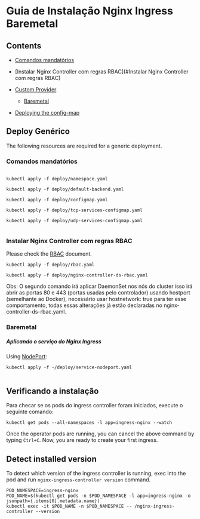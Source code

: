 # Guia de Instalação Nginx Ingress Baremetal

## Contents

- [Comandos mandatórios](#Comandos-mandatórios)
- [Instalar Nginx Controller com regras RBAC](#Instalar Nginx Controller com regras RBAC)
- [Custom Provider](#custom-provider)
  - [Baremetal](#baremetal)

- [Deploying the config-map](#deploying-the-config-map)

## Deploy Genérico 

The following resources are required for a generic deployment.

### Comandos mandatórios

```console

kubectl apply -f deploy/namespace.yaml 
    
kubectl apply -f deploy/default-backend.yaml 
    
kubectl apply -f deploy/configmap.yaml     

kubectl apply -f deploy/tcp-services-configmap.yaml 
   
kubectl apply -f deploy/udp-services-configmap.yaml 
    
```

### Instalar Nginx Controller com regras RBAC

Please check the [RBAC](rbac.md) document.

```console
kubectl apply -f deploy/rbac.yaml 

kubectl apply -f deploy/nginx-controller-ds-rbac.yaml 
```
Obs: O segundo comando irá aplicar DaemonSet nos nós do cluster
isso irá abrir as portas 80 e 443 (portas usadas pelo controlador) usando hostport (semelhante ao Docker), necessário usar hostnetwork: true para ter esse comportamento, todas essas alterações já estão declaradas no nginx-controller-ds-rbac.yaml.

### Baremetal

##### Aplicando o serviço do Nginx Ingress

Using [NodePort](https://kubernetes.io/docs/concepts/services-networking/service/#type-nodeport):

```console
kubectl apply -f -/deploy/service-nodeport.yaml 
    
```

## Verificando a instalação

Para checar se os pods do ingress controller foram iniciados, execute o seguinte comando:

```console
kubectl get pods --all-namespaces -l app=ingress-nginx --watch
```

Once the operator pods are running, you can cancel the above command by typing `Ctrl+C`.
Now, you are ready to create your first ingress.

## Detect installed version

To detect which version of the ingress controller is running, exec into the pod and run `nginx-ingress-controller version` command.

```console
POD_NAMESPACE=ingress-nginx
POD_NAME=$(kubectl get pods -n $POD_NAMESPACE -l app=ingress-nginx -o jsonpath={.items[0].metadata.name})
kubectl exec -it $POD_NAME -n $POD_NAMESPACE -- /nginx-ingress-controller --version
```
